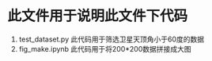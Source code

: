 # 此文件用于说明此文件下代码
1. test_dataset.py
    此代码用于筛选卫星天顶角小于60度的数据
2. fig_make.ipynb
    此代码用于将200*200数据拼接成大图